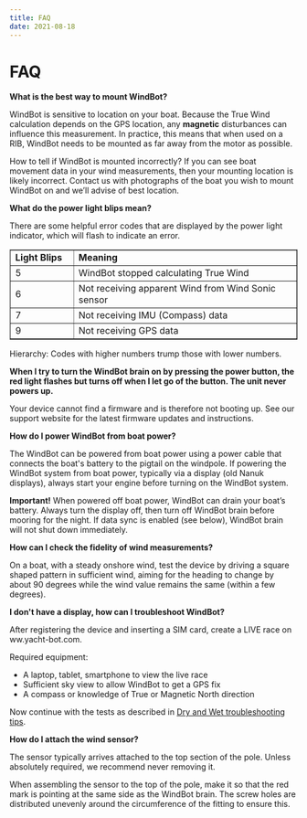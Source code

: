 ```yaml
---
title: FAQ
date: 2021-08-18
---
```


# FAQ

**What is the best way to mount WindBot?**

WindBot is sensitive to location on your boat. Because the True Wind calculation depends on the GPS location, any **magnetic** disturbances can influence this measurement. In practice, this means that when used on a RIB, WindBot needs to be mounted as far away from the motor as possible.

How to tell if WindBot is mounted incorrectly? If you can see boat movement data in your wind measurements, then your mounting location is likely incorrect. Contact us with photographs of the boat you wish to mount WindBot on and we’ll advise of best location.

**What do the power light blips mean?**

There are some helpful error codes that are displayed by the power light indicator, which will flash to indicate an error.

<table border="1" cellpadding="0" cellspacing="0"><tbody><tr><td style="width: 22.0657%;"><strong>Light Blips</strong><br></td><td style="width: 77.6996%;"><strong>Meaning</strong></td></tr><tr><td style="width: 22.0657%;">5</td><td style="width: 77.6996%;">WindBot stopped calculating True Wind<br></td></tr><tr><td style="width: 22.0657%;">6</td><td style="width: 77.6996%;">Not receiving apparent Wind from Wind Sonic sensor<br></td></tr><tr><td style="width: 22.0657%;">7</td><td style="width: 77.6996%;">Not receiving IMU (Compass) data<br></td></tr><tr><td style="width: 22.0657%;">9</td><td style="width: 77.6996%;">Not receiving GPS data<br></td></tr></tbody></table>

Hierarchy: Codes with higher numbers trump those with lower numbers.

**When I try to turn the WindBot brain on by pressing the power button, the red light flashes but turns off when I let go of the button. The unit never powers up.**

Your device cannot find a firmware and is therefore not booting up. See our support website for the latest firmware updates and instructions.

**How do I power WindBot from boat power?**

The WindBot can be powered from boat power using a power cable that connects the boat's battery to the pigtail on the windpole. If powering the WindBot system from boat power, typically via a display (old Nanuk displays), always start your engine before turning on the WindBot system.

**Important!** When powered off boat power, WindBot can drain your boat’s battery. Always turn the display off, then turn off WindBot brain before mooring for the night. If data sync is enabled (see below), WindBot brain will not shut down immediately.

**How can I check the fidelity of wind measurements?**

On a boat, with a steady onshore wind, test the device by driving a square shaped pattern in sufficient wind, aiming for the heading to change by about 90 degrees while the wind value remains the same (within a few degrees).

**I don't have a display, how can I troubleshoot WindBot?**

After registering the device and inserting a SIM card, create a LIVE race on ww.yacht-bot.com.

Required equipment:

- A laptop, tablet, smartphone to view the live race
- Sufficient sky view to allow WindBot to get a GPS fix
- A compass or knowledge of True or Magnetic North direction

Now continue with the tests as described in [Dry and Wet troubleshooting tips](http://support.yacht-bot.com/a/solutions/).

**How do I attach the wind sensor?**

The sensor typically arrives attached to the top section of the pole. Unless absolutely required, we recommend never removing it.

When assembling the sensor to the top of the pole, make it so that the red mark is pointing at the same side as the WindBot brain. The screw holes are distributed unevenly around the circumference of the fitting to ensure this.
